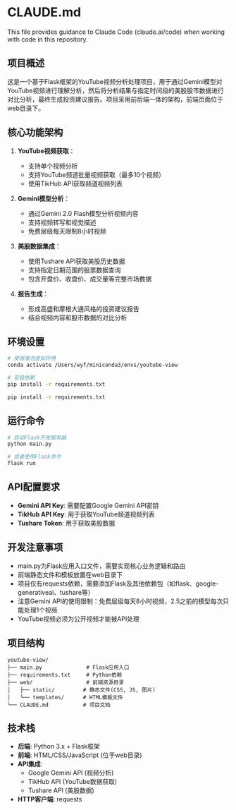 # CLAUDE.md

This file provides guidance to Claude Code (claude.ai/code) when working with code in this repository.

## 项目概述

这是一个基于Flask框架的YouTube视频分析处理项目，用于通过Gemini模型对YouTube视频进行理解分析，然后将分析结果与指定时间段的美股股市数据进行对比分析，最终生成投资建议报告。项目采用前后端一体的架构，前端页面位于web目录下。

## 核心功能架构

1. **YouTube视频获取**：
   - 支持单个视频分析
   - 支持YouTube频道批量视频获取（最多10个视频）
   - 使用TikHub API获取频道视频列表

2. **Gemini模型分析**：
   - 通过Gemini 2.0 Flash模型分析视频内容
   - 支持视频转写和视觉描述
   - 免费层级每天限制8小时视频

3. **美股数据集成**：
   - 使用Tushare API获取美股历史数据
   - 支持指定日期范围的股票数据查询
   - 包含开盘价、收盘价、成交量等完整市场数据

4. **报告生成**：
   - 形成高盛和摩根大通风格的投资建议报告
   - 结合视频内容和股市数据的对比分析

## 环境设置

```bash
# 使用激活虚拟环境
conda activate /Users/wyf/miniconda3/envs/youtube-view

# 安装依赖
pip install -r requirements.txt

pip install -r requirements.txt
```

## 运行命令

```bash
# 启动Flask开发服务器
python main.py

# 或者使用Flask命令
flask run
```

## API配置要求

- **Gemini API Key**: 需要配置Google Gemini API密钥
- **TikHub API Key**: 用于获取YouTube频道视频列表
- **Tushare Token**: 用于获取美股数据

## 开发注意事项

- main.py为Flask应用入口文件，需要实现核心业务逻辑和路由
- 前端静态文件和模板放置在web目录下
- 项目仅有requests依赖，需要添加Flask及其他依赖包（如flask、google-generativeai、tushare等）
- 注意Gemini API的使用限制：免费层级每天8小时视频，2.5之前的模型每次只能处理1个视频
- YouTube视频必须为公开视频才能被API处理

## 项目结构

```
youtube-view/
├── main.py              # Flask应用入口
├── requirements.txt     # Python依赖
├── web/                 # 前端资源目录
│   ├── static/         # 静态文件(CSS, JS, 图片)
│   └── templates/      # HTML模板文件
└── CLAUDE.md           # 项目文档
```

## 技术栈

- **后端**: Python 3.x + Flask框架
- **前端**: HTML/CSS/JavaScript (位于web目录)
- **API集成**:
  - Google Gemini API (视频分析)
  - TikHub API (YouTube数据获取)
  - Tushare API (美股数据)
- **HTTP客户端**: requests